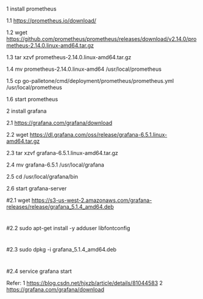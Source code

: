 1 install prometheus

1.1 https://prometheus.io/download/

1.2 wget https://github.com/prometheus/prometheus/releases/download/v2.14.0/prometheus-2.14.0.linux-amd64.tar.gz

1.3 tar xzvf prometheus-2.14.0.linux-amd64.tar.gz

1.4 mv prometheus-2.14.0.linux-amd64 /usr/local/prometheus

1.5 cp go-palletone/cmd/deployment/prometheus/prometheus.yml /usr/local/prometheus

1.6 start prometheus


2 install grafana

2.1 https://grafana.com/grafana/download

2.2 wget https://dl.grafana.com/oss/release/grafana-6.5.1.linux-amd64.tar.gz

2.3 tar xzvf grafana-6.5.1.linux-amd64.tar.gz

2.4 mv grafana-6.5.1 /usr/local/grafana

2.5 cd /usr/local/grafana/bin

2.6 start grafana-server



#2.1 wget https://s3-us-west-2.amazonaws.com/grafana-releases/release/grafana_5.1.4_amd64.deb
#
#2.2 sudo apt-get install -y adduser libfontconfig
#
#2.3 sudo dpkg -i grafana_5.1.4_amd64.deb
#
#2.4 service grafana start

Refer:
1 https://blog.csdn.net/hjxzb/article/details/81044583
2 https://grafana.com/grafana/download
